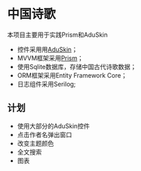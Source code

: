 ﻿# 中国诗歌
本项目主要用于实践Prism和AduSkin

* 控件采用用[AduSkin](https://github.com/aduskin/AduSkin)；
* MVVM框架采用[Prism](https://github.com/PrismLibrary/Prism)；
* 使用Sqlite数据库，存储中国古代诗歌数据；
* ORM框架采用Entity Framework Core；
* 日志组件采用Serilog;

## 计划

* 使用大部分的AduSkin控件
* 点击作者名弹出窗口
* 改变主题颜色
* 全文搜索
* 图表